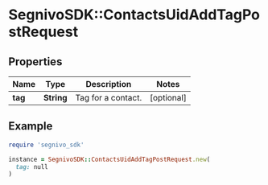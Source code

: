 # SegnivoSDK::ContactsUidAddTagPostRequest

## Properties

| Name | Type | Description | Notes |
| ---- | ---- | ----------- | ----- |
| **tag** | **String** | Tag for a contact. | [optional] |

## Example

```ruby
require 'segnivo_sdk'

instance = SegnivoSDK::ContactsUidAddTagPostRequest.new(
  tag: null
)
```

